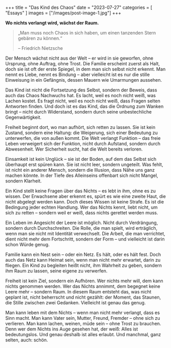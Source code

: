 +++
title = "Das Kind des Chaos"
date = "2023-07-27"
categories = [
    "Essays"
]
images = ["/images/post-image-1.jpg"]
+++

**Wo nichts verlangt wird, wächst der Raum.**

> „Man muss noch Chaos in sich haben, um einen tanzenden Stern gebären zu können.“
>
> – Friedrich Nietzsche

Der Mensch wächst nicht aus der Welt – er wird in sie geworfen, ohne Ursprung, ohne Auftrag, ohne Trost. Die Familie erscheint zuerst als Halt, doch sie ist oft der erste Spiegel, in dem man sich selbst nicht erkennt. Man nennt es Liebe, nennt es Bindung – aber vielleicht ist es nur die stille Einweisung in ein Gefängnis, dessen Mauern wie Umarmungen aussehen.

Das Kind ist nicht die Fortsetzung des Selbst, sondern der Beweis, dass auch das Chaos Nachwuchs hat. Es lacht, weil es noch nicht weiß, was Lachen kostet. Es fragt nicht, weil es noch nicht weiß, dass Fragen selten Antworten finden. Und doch ist es das Kind, das die Ordnung zum Wanken bringt – nicht durch Widerstand, sondern durch seine unbestechliche Gegenwärtigkeit.

Freiheit beginnt dort, wo man aufhört, sich retten zu lassen. Sie ist kein Zustand, sondern eine Haltung: die Weigerung, sich einer Bedeutung zu unterwerfen, die von außen kommt. Die Welt verlangt Funktion – das freie Leben verweigert sich der Funktion, nicht durch Aufstand, sondern durch Abwesenheit. Wer Sicherheit sucht, hat die Welt bereits verloren.

Einsamkeit ist kein Unglück – sie ist der Boden, auf dem das Selbst sich überhaupt erst spüren kann. Sie ist nicht leer, sondern ungeteilt. Was fehlt, ist nicht ein anderer Mensch, sondern die Illusion, dass Nähe uns ganz machen könnte. In der Tiefe des Alleinseins offenbart sich nicht Mangel, sondern Klarheit.

Ein Kind stellt keine Fragen über das Nichts – es lebt in ihm, ohne es zu wissen. Der Erwachsene aber erkennt es, spürt es wie eine zweite Haut, die nicht abgelegt werden kann. Doch dieses Wissen ist keine Strafe. Es ist die Bedingung jeder echten Handlung. Wer das Nichts kennt, liebt nicht, um sich zu retten – sondern weil er weiß, dass nichts gerettet werden muss.

Ein Leben im Angesicht der Leere ist möglich. Nicht durch Verdrängung, sondern durch Durchschreiten. Die Rolle, die man spielt, wird erträglich, wenn man sie nicht mit Identität verwechselt. Die Arbeit, die man verrichtet, dient nicht mehr dem Fortschritt, sondern der Form – und vielleicht ist darin schon Würde genug.

Familie kann ein Nest sein – oder ein Netz. Es hält, oder es hält fest. Doch auch das Netz kann Heimat sein, wenn man nicht mehr erwartet, darin zu fliegen. Ein Kind zu begleiten heißt nicht, ihm Wahrheit zu geben, sondern ihm Raum zu lassen, seine eigene zu verwerfen.

Freiheit ist kein Ziel, sondern ein Aufhören. Wer nichts mehr will, dem kann nichts genommen werden. Wer das Nichts annimmt, dem begegnet keine Leere mehr – sondern Raum. In diesem Raum entsteht das, was nicht geplant ist, nicht beherrscht und nicht gezählt: der Moment, das Staunen, die Stille zwischen zwei Gedanken. Vielleicht ist genau das genug.

Man kann leben mit dem Nichts – wenn man nicht mehr verlangt, dass es Sinn macht. Man kann Vater sein, Mutter, Freund, Fremder – ohne sich zu verlieren. Man kann lachen, weinen, müde sein – ohne Trost zu brauchen. Denn wer dem Nichts ins Auge gesehen hat, der weiß: Alles ist bedeutungslos. Und genau deshalb ist alles erlaubt. Und manchmal, ganz selten, auch: schön.
